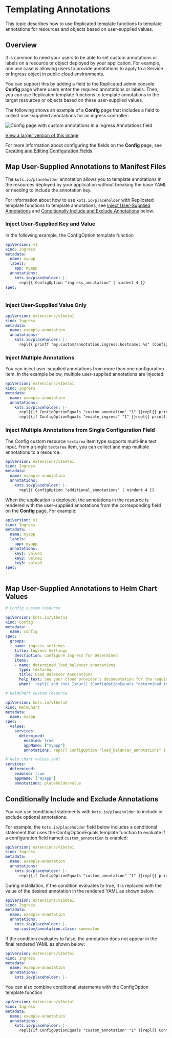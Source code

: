 # Templating Annotations

This topic describes how to use Replicated template functions to template annotations for resources and objects based on user-supplied values.

## Overview

It is common to need your users to be able to set custom annotations or labels on a resource or object deployed by your application. For example, one use case is allowing users to provide annotations to apply to a Service or Ingress object in public cloud environments.

You can support this by adding a field to the Replicated admin console **Config** page where users enter the required annotations or labels. Then, you can use Replicated template functions to template annotations in the target resources or objects based on these user-supplied values.

The following shows an example of a **Config** page that includes a field to collect user-supplied annotations for an ingress controller:

![Config page with custom annotations in a Ingress Annotations field](/images/config-map-annotations.png)

[View a larger version of this image](/images/config-map-annotations.png)

For more information about configuring the fields on the **Config** page, see [Creating and Editing Configuration Fields](/vendor/admin-console-customize-config-screen).

## Map User-Supplied Annotations to Manifest Files

The `kots.io/placeholder` annotation allows you to template annotations in the resources deployed by your application without breaking the base YAML or needing to include the annotation key.

For information about how to use `kots.io/placeholder` with Replicated template functions to template annotations, see [Inject User-Supplied Annotations](#inject-user-supplied-annotations) and [Conditionally Include and Exclude Annotations](#conditionally-include-and-exclude-annotations) below.

### Inject User-Supplied Key and Value

In the following example, the ConfigOption template function

```yaml
apiVersion: v1
kind: Ingress
metadata:
  name: myapp
  labels:
    app: myapp
  annotations:
    kots.io/placeholder: |-
      repl{{ ConfigOption "ingress_annotation" | nindent 4 }}
spec:      
...
```

### Inject User-Supplied Value Only

```yaml
apiVersion: extensions/v1beta1
kind: Ingress
metadata:
  name: example-annotation
  annotations:
    kots.io/placeholder: |-
      repl{{ printf "my.custom/annotation.ingress.hostname: %s" (ConfigOption "ingress_hostname") | nindent 4 }}
```

### Inject Multiple Annotations

You can inject user-supplied annotations from more than one configuration item. In the example below, multiple user-supplied annotations are injected:

```yaml
apiVersion: extensions/v1beta1
kind: Ingress
metadata:
  name: example-annotation
  annotations:
    kots.io/placeholder: |-
      repl{{if ConfigOptionEquals "custom_annotation" "1" }}repl{{ printf "my.custom/annotation.class: somevalue" | nindent 4 }}repl{{end}}
      repl{{if ConfigOptionEquals "enable_ingress" "1" }}repl{{ printf "my.custom/annotation.ingress.hostname: %s" (ConfigOption "ingress_hostname") | nindent 4 }}repl{{end}}
```

### Inject Multiple Annotations from Single Configuration Field

The Config custom resource `textarea` item type supports multi-line text input. From a single `textarea` item, you can collect and map multiple annotations to a resource.

```yaml
apiVersion: extensions/v1beta1
kind: Ingress
metadata:
  name: example-annotation
  annotations:
    kots.io/placeholder: |-
      repl{{ ConfigOption "additional_annotations" | nindent 4 }}
```

When the application is deployed, the annotations in the resource is rendered with the user-supplied annotations from the corresponding field on the **Config** page. For example:

```yaml
apiVersion: v1
kind: Ingress
metadata:
  name: myapp
  labels:
    app: myapp
  annotations:
    key1: value1
    key2: value2
    key3: value3
spec:    
...  
```

## Map User-Supplied Annotations to Helm Chart Values

```yaml
# Config custom resource

apiVersion: kots.io/v1beta1
kind: Config
metadata:
  name: config
spec:
  groups:
  - name: ingress_settings
    title: Ingress Settings
    description: Configure Ingress for Determined
    items:
    - name: determined_load_balancer_annotations
      type: textarea
      title: Load Balancer Annotations
      help_text: See your cloud provider’s documentation for the required annotations.
      when: 'repl{{ and (not IsKurl) (ConfigOptionEquals "determined_ingress_type" "load_balancer") }}'
```

```yaml
# HelmChart custom resource

apiVersion: kots.io/v1beta2
kind: HelmChart
metadata:
  name: myapp
spec:
  values:
    services:
      determined:
        enabled: true
        appName: ["myapp"]
        annotations: repl{{ ConfigOption "load_balancer_annotations" | nindent 10 }}
```

```yaml
# Helm chart values.yaml
services:
  determined:
    enabled: true
    appName: ["myapp"]
    annotations: placeholdervalue
```

## Conditionally Include and Exclude Annotations

You can use conditional statements with `kots.io/placeholder` to include or exclude optional annotations.

For example, the `kots.io/placeholder` field below includes a conditional statement that uses the ConfigOptionEquals template function to evaluate if a configuration field named `custom_annotation` is enabled:

```yaml
apiVersion: extensions/v1beta1
kind: Ingress
metadata:
  name: example-annotation
  annotations:
    kots.io/placeholder: |-
      repl{{if ConfigOptionEquals "custom_annotation" "1" }}repl{{ printf "my.custom/annotation.class: somevalue" | nindent 4 }}repl{{end}}
```

During installation, if the condition evaluates to true, it is replaced with the value of the desired annotation in the rendered YAML as shown below:

```yaml
apiVersion: extensions/v1beta1
kind: Ingress
metadata:
  name: example-annotation
  annotations:
    kots.io/placeholder: |-
    my.custom/annotation.class: somevalue
```

If the condition evaluates to false, the annotation does not appear in the final rendered YAML as shown below:

```yaml
apiVersion: extensions/v1beta1
kind: Ingress
metadata:
  name: example-annotation
  annotations:
    kots.io/placeholder: |-
```

You can also combine conditional statements with the ConfigOption template function 

```yaml
apiVersion: extensions/v1beta1
kind: Ingress
metadata:
  name: example-annotation
  annotations:
    kots.io/placeholder: |-
      repl{{if ConfigOptionEquals "custom_annotation" "1" }}repl{{ ConfigOption "annotation_class") | nindent 4 }}repl{{end}}
```